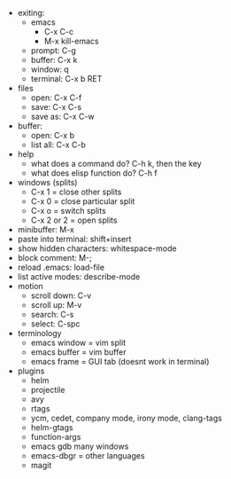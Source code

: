 * exiting:
  * emacs
    * C-x C-c
    * M-x kill-emacs
  * prompt: C-g
  * buffer: C-x k
  * window: q
  * terminal: C-x b RET
* files
  * open: C-x C-f
  * save: C-x C-s
  * save as: C-x C-w
* buffer:
  * open: C-x b
  * list all: C-x C-b
* help
  * what does a command do? C-h k, then the key
  * what does elisp function do? C-h f
* windows (splits)
  * C-x 1 = close other splits
  * C-x 0 = close particular split
  * C-x o = switch splits
  * C-x 2 or 2 = open splits
* minibuffer: M-x
* paste into terminal: shift+insert
* show hidden characters: whitespace-mode
* block comment: M-;
* reload .emacs: load-file
* list active modes: describe-mode
* motion
  * scroll down: C-v
  * scroll up: M-v
  * search: C-s
  * select: C-spc
* terminology
  * emacs window = vim split
  * emacs buffer = vim buffer
  * emacs frame = GUI tab (doesnt work in terminal)
* plugins
  * helm
  * projectile
  * avy
  * rtags
  * ycm, cedet, company mode, irony mode, clang-tags
  * helm-gtags
  * function-args
  * emacs gdb many windows
  * emacs-dbgr = other languages
  * magit
